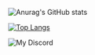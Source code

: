 ![Anurag's GitHub stats](https://github-readme-stats.vercel.app/api?username=rwendell&count_private=true&show_icons=true&title_color=dbbc7f&text_color=d3c6aa&icon_color=d699b6&border_color=dbbc7f&bg_color=2b3339)

[![Top Langs](https://github-readme-stats.vercel.app/api/top-langs/?username=rwendell)](https://github.com/anuraghazra/github-readme-stats&title_color=dbbc7f&text_color=d3c6aa&icon_color=d699b6&border_color=dbbc7f&bg_color=2b3339)

![My Discord](https://api.fusionsid.xyz/api/discord/image?user_id=122483223371448322&resize_width=150)


